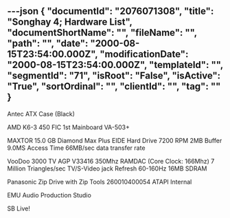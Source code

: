 ---json
{
  "documentId": "2076071308",
  "title": "Songhay 4; Hardware List",
  "documentShortName": "",
  "fileName": "",
  "path": "",
  "date": "2000-08-15T23:54:00.000Z",
  "modificationDate": "2000-08-15T23:54:00.000Z",
  "templateId": "",
  "segmentId": "71",
  "isRoot": "False",
  "isActive": "True",
  "sortOrdinal": "",
  "clientId": "",
  "tag": ""
}
---

Antec ATX Case (Black)

AMD K6-3 450 
FIC 1st Mainboard VA-503+

MAXTOR 15.0 GB Diamond Max Plus EIDE Hard Drive
    7200 RPM
    2MB Buffer
    9.0MS Access Time
    66MB/sec data transfer rate

VooDoo 3000 TV AGP
    V33416
    350Mhz RAMDAC (Core Clock: 166Mhz)
    7 Million Triangles/sec
    TV/S-Video jack
    Refresh 60-160Hz
    16MB SDRAM

Panasonic Zip Drive with Zip Tools
    260010400054
    ATAPI
    Internal

EMU Audio Production Studio

SB Live!
